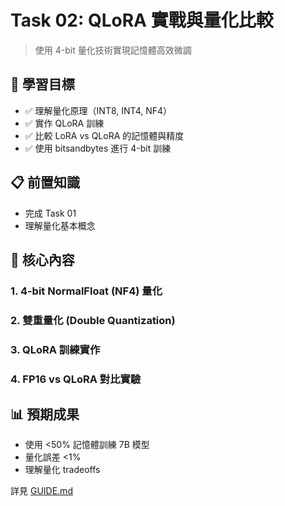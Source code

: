 # Task 02: QLoRA 實戰與量化比較

> 使用 4-bit 量化技術實現記憶體高效微調

## 🎯 學習目標

- ✅ 理解量化原理（INT8, INT4, NF4）
- ✅ 實作 QLoRA 訓練
- ✅ 比較 LoRA vs QLoRA 的記憶體與精度
- ✅ 使用 bitsandbytes 進行 4-bit 訓練

## 📋 前置知識

- 完成 Task 01
- 理解量化基本概念

## 🚀 核心內容

### 1. 4-bit NormalFloat (NF4) 量化
### 2. 雙重量化 (Double Quantization)
### 3. QLoRA 訓練實作
### 4. FP16 vs QLoRA 對比實驗

## 📊 預期成果

- 使用 <50% 記憶體訓練 7B 模型
- 量化誤差 <1%
- 理解量化 tradeoffs

詳見 [GUIDE.md](GUIDE.md)
